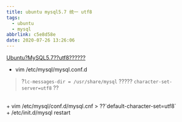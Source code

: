 ```yaml
---
title: ubuntu mysql5.7 统一 utf8
tags:
  - ubuntu
  - mysql
abbrlink: c5e8d58e
date: 2020-07-26 13:26:06
---
```


[Ubuntu?MySQL5.7??utf8??????](https://blog.csdn.net/qq_32144341/article/details/51318390/)

+ vim /etc/mysql/mysql.conf.d
> ?`lc-messages-dir = /usr/share/mysql` ????? `character-set-server=utf8` ??
<br>
+ vim /etc/mysql/conf.d/mysql.cnf
> ??`default-character-set=utf8`
<br>
+ /etc/init.d/mysql restart
